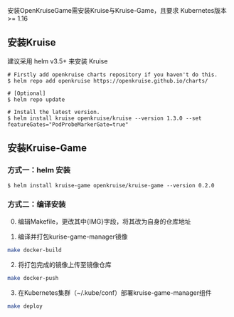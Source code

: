 安装OpenKruiseGame需安装Kruise与Kruise-Game，且要求 Kubernetes版本 >= 1.16

## 安装Kruise

建议采用 helm v3.5+ 来安装 Kruise

```shell
# Firstly add openkruise charts repository if you haven't do this.
$ helm repo add openkruise https://openkruise.github.io/charts/

# [Optional]
$ helm repo update

# Install the latest version.
$ helm install kruise openkruise/kruise --version 1.3.0 --set featureGates="PodProbeMarkerGate=true"
```

## 安装Kruise-Game

### 方式一：helm 安装

```shell
$ helm install kruise-game openkruise/kruise-game --version 0.2.0
```

### 方式二：编译安装

0) 编辑Makefile，更改其中{IMG}字段，将其改为自身的仓库地址

1) 编译并打包kurise-game-manager镜像

```bash
make docker-build
```

2) 将打包完成的镜像上传至镜像仓库

```bash
make docker-push
```

3) 在Kubernetes集群（~/.kube/conf）部署kruise-game-manager组件

```bash
make deploy
```

